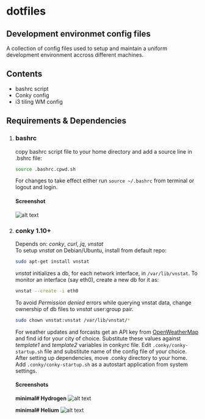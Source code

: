 # dotfiles
## Development environmet config files

A collection of config files used to setup and maintain a uniform development environment accross different machines.

## Contents
- bashrc script
- Conky config
- i3 tiling WM config

## Requirements & Dependencies
1. ### bashrc
   copy bashrc script file to your home directory and add a source line in
.bshrc file:
   ```bash
   source .bashrc.cpwd.sh
   ```
   For changes to take effect either run ```source ~/.bashrc``` from terminal or logout and login.

   #### Screenshot

   ![alt text](https://github.com/cod3g3nki/dotfiles/raw/master/shell-shot.png "Bash prompt")

2. ### conky 1.10+
   Depends on: *conky*, *curl*, *jq*, *vnstat*  
   To setup *vnstat* on Debian/Ubuntu, install from default repo:  
   ```bash
   sudo apt-get install vnstat
   ```
   *vnstat* initializes a db, for each network interface, in
   ```/var/lib/vnstat```. To monitor an interface (say eth0), create a new db for it as:
   ```bash
   vnstat --create -i eth0
   ```
   To avoid *Permission denied* errors while querying vnstat data, change
ownership of db files to *vnstat* user:group pair.  
   ```bash
   sudo chown vnstat:vnstat /var/lib/vnstat/*
   ```
   For weather updates and forcasts get an API key from [OpenWeatherMap](https://openweathermap.org "OpenWeatherMap's Homepage") and find id for your city of choice. Substitute these values against *template1* and *template2* variables in conkyrc file.
   Edit ```.conky/conky-startup.sh``` file and substitute name of the config
   file of your choice.  
   After setting up dependencies, move .conky directory to your home. Add
   ```.conky/conky-startup.sh``` as a autostart application from system settings.

   #### Screenshots
   **minimal# Hydrogen**
   ![alt text](https://github.com/cod3g3nki/dotfiles/raw/master/conkyrc_minH_shot.png ".conkyrc_minH")

   **minimal# Helium**
   ![alt text](https://github.com/cod3g3nki/dotfiles/raw/master/conkyrc_minHe_shot.png ".conkyrc_minHe")

